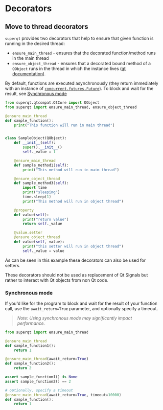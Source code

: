 # Decorators

## Move to thread decorators

`superqt` provides two decorators that help to ensure that given function is
running in the desired thread:

* `ensure_main_thread` - ensures that the decorated function/method runs in the main thread
* `ensure_object_thread` - ensures that a decorated bound method of a `QObject` runs in the
  thread in which the instance lives ([qt
  documentation](https://doc.qt.io/qt-5/threads-qobject.html#accessing-qobject-subclasses-from-other-threads)).

By default, functions are executed asynchronously (they return immediately with
an instance of
[`concurrent.futures.Future`](https://docs.python.org/3/library/concurrent.futures.html#concurrent.futures.Future)).
To block and wait for the result, see [Synchronous mode](#synchronous-mode)

```python
from superqt.qtcompat.QtCore import QObject
from superqt import ensure_main_thread, ensure_object_thread

@ensure_main_thread
def sample_function():
    print("This function will run in main thread")


class SampleObject(QObject):
    def __init__(self):
        super().__init__()
        self._value = 1

    @ensure_main_thread
    def sample_method1(self):
        print("This method will run in main thread")

    @ensure_object_thread
    def sample_method3(self):
        import time
        print("sleeping")
        time.sleep(1)
        print("This method will run in object thread")

    @property
    def value(self):
        print("return value")
        return self._value

    @value.setter
    @ensure_object_thread
    def value(self, value):
        print("this setter will run in object thread")
        self._value = value
```

As can be seen in this example these decorators can also be used for setters.

These decorators should not be used as replacement of Qt Signals but rather to
interact with Qt objects from non Qt code.

### Synchronous mode

If you'd like for the program to block and wait for the result of your function
call, use the `await_return=True` parameter, and optionally specify a timeout.

> *Note: Using synchronous mode may significantly impact performance.*

```python
from superqt import ensure_main_thread

@ensure_main_thread
def sample_function1():
    return 1

@ensure_main_thread(await_return=True)
def sample_function2():
    return 2

assert sample_function1() is None
assert sample_function2() == 2

# optionally, specify a timeout
@ensure_main_thread(await_return=True, timeout=10000)
def sample_function():
    return 1

```
